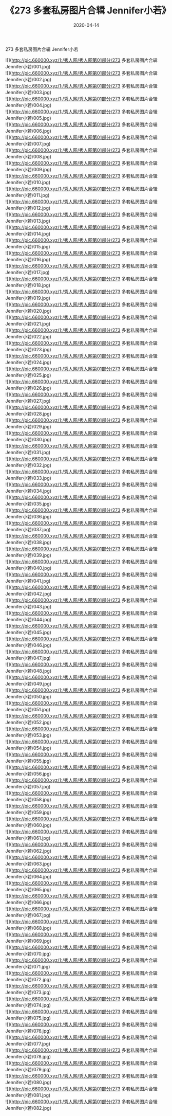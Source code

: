 ﻿---
layout: post
title:  《273 多套私房图片合辑 Jennifer小若》
date:   2020-04-14
img: http://pic.660000.xyz/1:/秀人网/秀人网第01部分/273 多套私房图片合辑 Jennifer小若/000.jpg
categories: [美女, 清纯, 唯美]
---

273 多套私房图片合辑 Jennifer小若

  ![](http://pic.660000.xyz/1:/秀人网/秀人网第01部分/273 多套私房图片合辑 Jennifer小若/001.jpg) <br> ![](http://pic.660000.xyz/1:/秀人网/秀人网第01部分/273 多套私房图片合辑 Jennifer小若/002.jpg) <br> ![](http://pic.660000.xyz/1:/秀人网/秀人网第01部分/273 多套私房图片合辑 Jennifer小若/003.jpg) <br> ![](http://pic.660000.xyz/1:/秀人网/秀人网第01部分/273 多套私房图片合辑 Jennifer小若/004.jpg) <br> ![](http://pic.660000.xyz/1:/秀人网/秀人网第01部分/273 多套私房图片合辑 Jennifer小若/005.jpg) <br> ![](http://pic.660000.xyz/1:/秀人网/秀人网第01部分/273 多套私房图片合辑 Jennifer小若/006.jpg) <br> ![](http://pic.660000.xyz/1:/秀人网/秀人网第01部分/273 多套私房图片合辑 Jennifer小若/007.jpg) <br> ![](http://pic.660000.xyz/1:/秀人网/秀人网第01部分/273 多套私房图片合辑 Jennifer小若/008.jpg) <br> ![](http://pic.660000.xyz/1:/秀人网/秀人网第01部分/273 多套私房图片合辑 Jennifer小若/009.jpg) <br> ![](http://pic.660000.xyz/1:/秀人网/秀人网第01部分/273 多套私房图片合辑 Jennifer小若/010.jpg) <br> ![](http://pic.660000.xyz/1:/秀人网/秀人网第01部分/273 多套私房图片合辑 Jennifer小若/011.jpg) <br> ![](http://pic.660000.xyz/1:/秀人网/秀人网第01部分/273 多套私房图片合辑 Jennifer小若/012.jpg) <br> ![](http://pic.660000.xyz/1:/秀人网/秀人网第01部分/273 多套私房图片合辑 Jennifer小若/013.jpg) <br> ![](http://pic.660000.xyz/1:/秀人网/秀人网第01部分/273 多套私房图片合辑 Jennifer小若/014.jpg) <br> ![](http://pic.660000.xyz/1:/秀人网/秀人网第01部分/273 多套私房图片合辑 Jennifer小若/015.jpg) <br> ![](http://pic.660000.xyz/1:/秀人网/秀人网第01部分/273 多套私房图片合辑 Jennifer小若/016.jpg) <br> ![](http://pic.660000.xyz/1:/秀人网/秀人网第01部分/273 多套私房图片合辑 Jennifer小若/017.jpg) <br> ![](http://pic.660000.xyz/1:/秀人网/秀人网第01部分/273 多套私房图片合辑 Jennifer小若/018.jpg) <br> ![](http://pic.660000.xyz/1:/秀人网/秀人网第01部分/273 多套私房图片合辑 Jennifer小若/019.jpg) <br> ![](http://pic.660000.xyz/1:/秀人网/秀人网第01部分/273 多套私房图片合辑 Jennifer小若/020.jpg) <br> ![](http://pic.660000.xyz/1:/秀人网/秀人网第01部分/273 多套私房图片合辑 Jennifer小若/021.jpg) <br> ![](http://pic.660000.xyz/1:/秀人网/秀人网第01部分/273 多套私房图片合辑 Jennifer小若/022.jpg) <br> ![](http://pic.660000.xyz/1:/秀人网/秀人网第01部分/273 多套私房图片合辑 Jennifer小若/023.jpg) <br> ![](http://pic.660000.xyz/1:/秀人网/秀人网第01部分/273 多套私房图片合辑 Jennifer小若/024.jpg) <br> ![](http://pic.660000.xyz/1:/秀人网/秀人网第01部分/273 多套私房图片合辑 Jennifer小若/025.jpg) <br> ![](http://pic.660000.xyz/1:/秀人网/秀人网第01部分/273 多套私房图片合辑 Jennifer小若/026.jpg) <br> ![](http://pic.660000.xyz/1:/秀人网/秀人网第01部分/273 多套私房图片合辑 Jennifer小若/027.jpg) <br> ![](http://pic.660000.xyz/1:/秀人网/秀人网第01部分/273 多套私房图片合辑 Jennifer小若/028.jpg) <br> ![](http://pic.660000.xyz/1:/秀人网/秀人网第01部分/273 多套私房图片合辑 Jennifer小若/029.jpg) <br> ![](http://pic.660000.xyz/1:/秀人网/秀人网第01部分/273 多套私房图片合辑 Jennifer小若/030.jpg) <br> ![](http://pic.660000.xyz/1:/秀人网/秀人网第01部分/273 多套私房图片合辑 Jennifer小若/031.jpg) <br> ![](http://pic.660000.xyz/1:/秀人网/秀人网第01部分/273 多套私房图片合辑 Jennifer小若/032.jpg) <br> ![](http://pic.660000.xyz/1:/秀人网/秀人网第01部分/273 多套私房图片合辑 Jennifer小若/033.jpg) <br> ![](http://pic.660000.xyz/1:/秀人网/秀人网第01部分/273 多套私房图片合辑 Jennifer小若/034.jpg) <br> ![](http://pic.660000.xyz/1:/秀人网/秀人网第01部分/273 多套私房图片合辑 Jennifer小若/035.jpg) <br> ![](http://pic.660000.xyz/1:/秀人网/秀人网第01部分/273 多套私房图片合辑 Jennifer小若/036.jpg) <br> ![](http://pic.660000.xyz/1:/秀人网/秀人网第01部分/273 多套私房图片合辑 Jennifer小若/037.jpg) <br> ![](http://pic.660000.xyz/1:/秀人网/秀人网第01部分/273 多套私房图片合辑 Jennifer小若/038.jpg) <br> ![](http://pic.660000.xyz/1:/秀人网/秀人网第01部分/273 多套私房图片合辑 Jennifer小若/039.jpg) <br> ![](http://pic.660000.xyz/1:/秀人网/秀人网第01部分/273 多套私房图片合辑 Jennifer小若/040.jpg) <br> ![](http://pic.660000.xyz/1:/秀人网/秀人网第01部分/273 多套私房图片合辑 Jennifer小若/041.jpg) <br> ![](http://pic.660000.xyz/1:/秀人网/秀人网第01部分/273 多套私房图片合辑 Jennifer小若/042.jpg) <br> ![](http://pic.660000.xyz/1:/秀人网/秀人网第01部分/273 多套私房图片合辑 Jennifer小若/043.jpg) <br> ![](http://pic.660000.xyz/1:/秀人网/秀人网第01部分/273 多套私房图片合辑 Jennifer小若/044.jpg) <br> ![](http://pic.660000.xyz/1:/秀人网/秀人网第01部分/273 多套私房图片合辑 Jennifer小若/045.jpg) <br> ![](http://pic.660000.xyz/1:/秀人网/秀人网第01部分/273 多套私房图片合辑 Jennifer小若/046.jpg) <br> ![](http://pic.660000.xyz/1:/秀人网/秀人网第01部分/273 多套私房图片合辑 Jennifer小若/047.jpg) <br> ![](http://pic.660000.xyz/1:/秀人网/秀人网第01部分/273 多套私房图片合辑 Jennifer小若/048.jpg) <br> ![](http://pic.660000.xyz/1:/秀人网/秀人网第01部分/273 多套私房图片合辑 Jennifer小若/049.jpg) <br> ![](http://pic.660000.xyz/1:/秀人网/秀人网第01部分/273 多套私房图片合辑 Jennifer小若/050.jpg) <br> ![](http://pic.660000.xyz/1:/秀人网/秀人网第01部分/273 多套私房图片合辑 Jennifer小若/051.jpg) <br> ![](http://pic.660000.xyz/1:/秀人网/秀人网第01部分/273 多套私房图片合辑 Jennifer小若/052.jpg) <br> ![](http://pic.660000.xyz/1:/秀人网/秀人网第01部分/273 多套私房图片合辑 Jennifer小若/053.jpg) <br> ![](http://pic.660000.xyz/1:/秀人网/秀人网第01部分/273 多套私房图片合辑 Jennifer小若/054.jpg) <br> ![](http://pic.660000.xyz/1:/秀人网/秀人网第01部分/273 多套私房图片合辑 Jennifer小若/055.jpg) <br> ![](http://pic.660000.xyz/1:/秀人网/秀人网第01部分/273 多套私房图片合辑 Jennifer小若/056.jpg) <br> ![](http://pic.660000.xyz/1:/秀人网/秀人网第01部分/273 多套私房图片合辑 Jennifer小若/057.jpg) <br> ![](http://pic.660000.xyz/1:/秀人网/秀人网第01部分/273 多套私房图片合辑 Jennifer小若/058.jpg) <br> ![](http://pic.660000.xyz/1:/秀人网/秀人网第01部分/273 多套私房图片合辑 Jennifer小若/059.jpg) <br> ![](http://pic.660000.xyz/1:/秀人网/秀人网第01部分/273 多套私房图片合辑 Jennifer小若/060.jpg) <br> ![](http://pic.660000.xyz/1:/秀人网/秀人网第01部分/273 多套私房图片合辑 Jennifer小若/061.jpg) <br> ![](http://pic.660000.xyz/1:/秀人网/秀人网第01部分/273 多套私房图片合辑 Jennifer小若/062.jpg) <br> ![](http://pic.660000.xyz/1:/秀人网/秀人网第01部分/273 多套私房图片合辑 Jennifer小若/063.jpg) <br> ![](http://pic.660000.xyz/1:/秀人网/秀人网第01部分/273 多套私房图片合辑 Jennifer小若/064.jpg) <br> ![](http://pic.660000.xyz/1:/秀人网/秀人网第01部分/273 多套私房图片合辑 Jennifer小若/065.jpg) <br> ![](http://pic.660000.xyz/1:/秀人网/秀人网第01部分/273 多套私房图片合辑 Jennifer小若/066.jpg) <br> ![](http://pic.660000.xyz/1:/秀人网/秀人网第01部分/273 多套私房图片合辑 Jennifer小若/067.jpg) <br> ![](http://pic.660000.xyz/1:/秀人网/秀人网第01部分/273 多套私房图片合辑 Jennifer小若/068.jpg) <br> ![](http://pic.660000.xyz/1:/秀人网/秀人网第01部分/273 多套私房图片合辑 Jennifer小若/069.jpg) <br> ![](http://pic.660000.xyz/1:/秀人网/秀人网第01部分/273 多套私房图片合辑 Jennifer小若/070.jpg) <br> ![](http://pic.660000.xyz/1:/秀人网/秀人网第01部分/273 多套私房图片合辑 Jennifer小若/071.jpg) <br> ![](http://pic.660000.xyz/1:/秀人网/秀人网第01部分/273 多套私房图片合辑 Jennifer小若/072.jpg) <br> ![](http://pic.660000.xyz/1:/秀人网/秀人网第01部分/273 多套私房图片合辑 Jennifer小若/073.jpg) <br> ![](http://pic.660000.xyz/1:/秀人网/秀人网第01部分/273 多套私房图片合辑 Jennifer小若/074.jpg) <br> ![](http://pic.660000.xyz/1:/秀人网/秀人网第01部分/273 多套私房图片合辑 Jennifer小若/075.jpg) <br> ![](http://pic.660000.xyz/1:/秀人网/秀人网第01部分/273 多套私房图片合辑 Jennifer小若/076.jpg) <br> ![](http://pic.660000.xyz/1:/秀人网/秀人网第01部分/273 多套私房图片合辑 Jennifer小若/077.jpg) <br> ![](http://pic.660000.xyz/1:/秀人网/秀人网第01部分/273 多套私房图片合辑 Jennifer小若/078.jpg) <br> ![](http://pic.660000.xyz/1:/秀人网/秀人网第01部分/273 多套私房图片合辑 Jennifer小若/079.jpg) <br> ![](http://pic.660000.xyz/1:/秀人网/秀人网第01部分/273 多套私房图片合辑 Jennifer小若/080.jpg) <br> ![](http://pic.660000.xyz/1:/秀人网/秀人网第01部分/273 多套私房图片合辑 Jennifer小若/081.jpg) <br> ![](http://pic.660000.xyz/1:/秀人网/秀人网第01部分/273 多套私房图片合辑 Jennifer小若/082.jpg) <br>